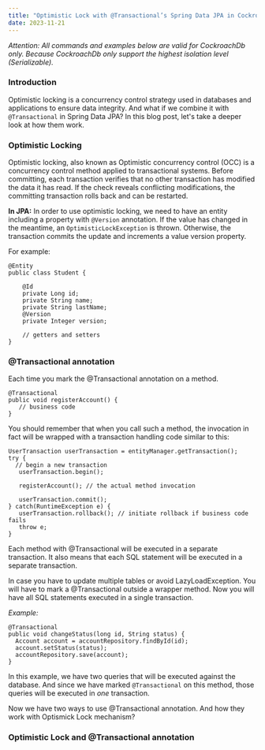 ```yaml
---
title: "Optimistic Lock with @Transactional’s Spring Data JPA in Cockroach Database"
date: 2023-11-21
---
```


_Attention: All commands and examples below are valid for CockroachDb only. Because CockroachDb only support the highest isolation level (Serializable)._

### Introduction

Optimistic locking is a concurrency control strategy used in databases and applications to ensure data integrity. And what if we combine it with `@Transactional` in Spring Data JPA? 
In this blog post, let's take a deeper look at how them work.

### Optimistic Locking
Optimistic locking, also known as Optimistic concurrency control (OCC) is a concurrency control method applied to transactional systems.
Before committing, each transaction verifies that no other transaction has modified the data it has read. If the check reveals conflicting modifications, the committing transaction rolls back and can be restarted.

**In JPA:**
In order to use optimistic locking, we need to have an entity including a property with `@Version` annotation.
If the value has changed in the meantime, an `OptimisticLockException` is thrown. Otherwise, the transaction commits the update and increments a value version property.

For example:

```
@Entity
public class Student {

    @Id
    private Long id;
    private String name;
    private String lastName;
    @Version
    private Integer version;

    // getters and setters
}
```

### @Transactional annotation

Each time you mark the @Transactional annotation on a method.

```
@Transactional
public void registerAccount() {
   // business code
}
```
You should remember that when you call such a method, the invocation in fact will be wrapped with a transaction handling code similar to this:
```
UserTransaction userTransaction = entityManager.getTransaction();
try {
  // begin a new transaction
   userTransaction.begin(); 

   registerAccount(); // the actual method invocation

   userTransaction.commit();
} catch(RuntimeException e) {
   userTransaction.rollback(); // initiate rollback if business code fails
   throw e;
}
```
Each method with @Transactional will be executed in a separate transaction. It also means that each SQL statement will be executed in a separate transaction.

In case you have to update multiple tables or avoid LazyLoadException. You will have to mark a @Transactional outside a wrapper method. Now you will have all SQL statements executed in a single transaction.

_Example:_
```
@Transactional
public void changeStatus(long id, String status) {
  Account account = accountRepository.findById(id);
  account.setStatus(status);
  accountRepository.save(account);
}
```
In this example, we have two queries that will be executed against the database. And since we have marked `@Transactional` on this method, those queries will be executed in _one_ transaction.

Now we have two ways to use @Transactional annotation. And how they work with Optismick Lock mechanism?

### Optimistic Lock and @Transactional annotation
